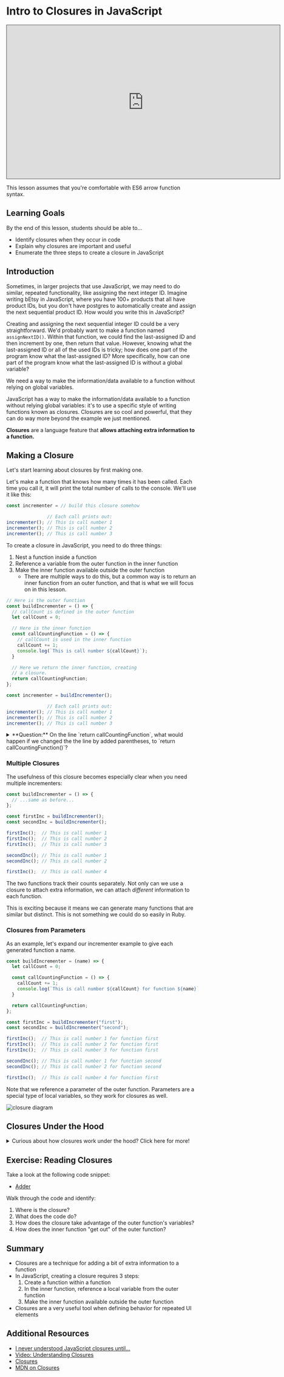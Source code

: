 # Intro to Closures in JavaScript

<iframe src="https://adaacademy.hosted.panopto.com/Panopto/Pages/Embed.aspx?id=4900e4af-b42d-4be5-bb1e-ab8a00712d89&autoplay=false&offerviewer=true&showtitle=true&showbrand=false&start=0&interactivity=all" height="405" width="720" style="border: 1px solid #464646;" allowfullscreen allow="autoplay"></iframe>

This lesson assumes that you're comfortable with ES6 arrow function syntax.

## Learning Goals
By the end of this lesson, students should be able to...

- Identify closures when they occur in code
- Explain why closures are important and useful
- Enumerate the three steps to create a closure in JavaScript

## Introduction

Sometimes, in larger projects that use JavaScript, we may need to do similar, repeated functionality, like assigning the next integer ID. Imagine writing bEtsy in JavaScript, where you have 100+ products that all have product IDs, but you don't have postgres to automatically create and assign the next sequential product ID. How would you write this in JavaScript?

Creating and assigning the next sequential integer ID could be a very straightforward. We'd probably want to make a function named `assignNextID()`. Within that function, we could find the last-assigned ID and then increment by one, then return that value. However, knowing what the last-assigned ID or all of the used IDs is tricky; how does one part of the program know what the last-assigned ID? More specifically, how can one part of the program know what the last-assigned ID is without a global variable?

We need a way to make the information/data available to a function without relying on global variables.

JavaScript has a way to make the information/data available to a function without relying global variables: it's to use a specific style of writing functions known as closures. Closures are so cool and powerful, that they can do way more beyond the example we just mentioned.

**Closures** are a language feature that **allows attaching extra information to a function.**

## Making a Closure

Let's start learning about closures by first making one.

Let's make a function that knows how many times it has been called. Each time you call it, it will print the total number of calls to the console. We'll use it like this:

```javascript
const incrementer = // build this closure somehow

               // Each call prints out:
incrementer(); // This is call number 1
incrementer(); // This is call number 2
incrementer(); // This is call number 3
```

To create a closure in JavaScript, you need to do three things:

1. Nest a function inside a function
1. Reference a variable from the outer function in the inner function
1. Make the inner function available outside the outer function
    - There are multiple ways to do this, but a common way is to return an inner function from an outer function, and that is what we will focus on in this lesson.

```javascript
// Here is the outer function
const buildIncrementer = () => {
  // callCount is defined in the outer function
  let callCount = 0;

  // Here is the inner function
  const callCountingFunction = () => {
    // callCount is used in the inner function
    callCount += 1;
    console.log(`This is call number ${callCount}`);
  }

  // Here we return the inner function, creating
  // a closure.
  return callCountingFunction;
};

const incrementer = buildIncrementer();

               // Each call prints out:
incrementer(); // This is call number 1
incrementer(); // This is call number 2
incrementer(); // This is call number 3
```

<details>
<summary>**Question:** On the line `return callCountingFunction`, what would happen if we changed the the line by added parentheses, to `return callCountingFunction()`?</summary>
Instead of returning the function `callCountingFunction`, the line would call `callCountingFunction` (which will add 1 to `callCount` and print 'This is call number 1' to the console).  The function `callCountingFunction` does not have a return value, so it will return _`undefined`_, which will then be returned by `buildIncrementer`.  Calling `incrementer()` will throw a `TypeError`, because `incrementer` is equal to _`undefined`_, which is not a function.
</details>

### Multiple Closures

The usefulness of this closure becomes especially clear when you need multiple incrementers:

```javascript
const buildIncrementer = () => {
  // ...same as before...
};

const firstInc = buildIncrementer();
const secondInc = buildIncrementer();

firstInc();  // This is call number 1
firstInc();  // This is call number 2
firstInc();  // This is call number 3

secondInc(); // This is call number 1
secondInc(); // This is call number 2

firstInc();  // This is call number 4
```

The two functions track their counts separately. Not only can we use a closure to attach extra information, we can attach _different_ information to each function.

This is exciting because it means we can generate many functions that are similar but distinct. This is not something we could do so easily in Ruby.

### Closures from Parameters

As an example, let's expand our incrementer example to give each generated function a name.

```javascript
const buildIncrementer = (name) => {
  let callCount = 0;

  const callCountingFunction = () => {
    callCount += 1;
    console.log(`This is call number ${callCount} for function ${name}`);
  }

  return callCountingFunction;
};

const firstInc = buildIncrementer("first");
const secondInc = buildIncrementer("second");

firstInc();  // This is call number 1 for function first
firstInc();  // This is call number 2 for function first
firstInc();  // This is call number 3 for function first

secondInc(); // This is call number 1 for function second
secondInc(); // This is call number 2 for function second

firstInc();  // This is call number 4 for function first
```

Note that we reference a parameter of the outer function. Parameters are a special type of local variables, so they work for closures as well.

![closure diagram](./images/closure-diagram.png)
<!-- https://www.draw.io/#G18RoR2FDhey0XMYD5GLZinnug9p2ksL2u -->

## Closures Under the Hood

<details>
<summary>Curious about how closures work under the hood?  Click here for more!</summary>

Closures are incredibly powerful but they can also be confusing.  Here's a high level overview of how they work.  Normally, when a function is executed, the context for the function is placed on the stack (things like local variables, parameters, etc).  When the function exits, a return value may be returned and then all of the local vars for a function are popped off the stack and discarded.  Any local vars that existed inside the function are gone.  

Closures fundamentally changes this system.  Let's say function `awesomeFunction` has a local variable `bestVarEver` and creates function `bestFunction` that uses `bestVarEver` and then function `awesomeFunction` returns `bestFunction`.  JavaScript will take a look at `bestFunction` and notice that it uses a local variable from `awesomeFunction` and _keep `awesomeFunction` on the stack_.  `awesomeFunction` is no longer running, but the execution context that holds all of the local variables will continue to exist as long as something (in this case `bestFunction`) is still using it.
</details>

## Exercise: Reading Closures

Take a look at the following code snippet:

- [Adder](https://repl.it/@adadev/Closures-Example-Adder)

Walk through the code and identify:
1. Where is the closure?
1. What does the code do?
1. How does the closure take advantage of the outer function's variables?
1. How does the inner function "get out" of the outer function?

## Summary

- Closures are a technique for adding a bit of extra information to a function
- In JavaScript, creating a closure requires 3 steps:
    1. Create a function within a function
    1. In the inner function, reference a local variable from the outer function
    1. Make the inner function available outside the outer function
- Closures are a very useful tool when defining behavior for repeated UI elements

## Additional Resources

- [I never understood JavaScript closures until...](https://medium.com/dailyjs/i-never-understood-javascript-closures-9663703368e8)
- [Video: Understanding Closures](https://www.youtube.com/watch?v=rBBwrBRoOOY)
- [Closures](http://javascriptissexy.com/understand-javascript-closures-with-ease/)
- [MDN on Closures](https://developer.mozilla.org/en-US/docs/Web/JavaScript/Closures)